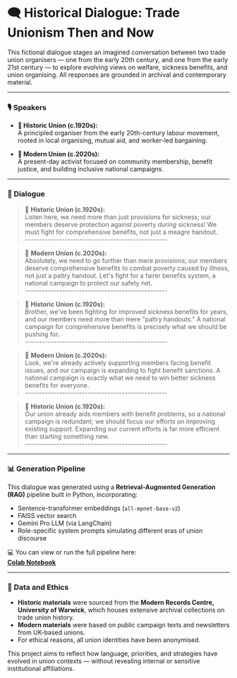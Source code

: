 # 🗨️ Historical Dialogue: Trade Unionism Then and Now

This fictional dialogue stages an imagined conversation between two trade union organisers — one from the early 20th century, and one from the early 21st century — to explore evolving views on welfare, sickness benefits, and union organising. All responses are grounded in archival and contemporary material.

---

### 🎙️ Speakers

- **🔴 Historic Union (c.1920s):**  
  A principled organiser from the early 20th-century labour movement, rooted in local organising, mutual aid, and worker-led bargaining.

- **🔵 Modern Union (c.2020s):**  
  A present-day activist focused on community membership, benefit justice, and building inclusive national campaigns.

---

### 🧵 Dialogue

> 🔴 **Historic Union (c.1920s):**  
> Listen here, we need more than just provisions for sickness; our members deserve protection against poverty *during* sickness! We must fight for comprehensive benefits, not just a meagre handout.  
> *--------------------------------------------------*

> 🔵 **Modern Union (c.2020s):**  
> Absolutely, we need to go further than mere provisions; our members deserve comprehensive benefits to combat poverty caused by illness, not just a paltry handout. Let's fight for a fairer benefits system, a national campaign to protect our safety net.  
> *--------------------------------------------------*

> 🔴 **Historic Union (c.1920s):**  
> Brother, we've been fighting for improved sickness benefits for years, and our members need more than mere "paltry handouts." A national campaign for comprehensive benefits is precisely what we should be pushing for.  
> *--------------------------------------------------*

> 🔵 **Modern Union (c.2020s):**  
> Look, we're already actively supporting members facing benefit issues, and our campaign is expanding to fight benefit sanctions. A national campaign is exactly what we need to win better sickness benefits for everyone.  
> *--------------------------------------------------*

> 🔴 **Historic Union (c.1920s):**  
> Our union already aids members with benefit problems, so a national campaign is redundant; we should focus our efforts on improving existing support. Expanding our current efforts is far more efficient than starting something new.  
> *--------------------------------------------------*

---

### 📊 Generation Pipeline

This dialogue was generated using a **Retrieval-Augmented Generation (RAG)** pipeline built in Python, incorporating:

- Sentence-transformer embeddings (`all-mpnet-base-v2`)
- FAISS vector search
- Gemini Pro LLM (via LangChain)
- Role-specific system prompts simulating different eras of union discourse

💻 You can view or run the full pipeline here:  
[**Colab Notebook**](https://colab.research.google.com/drive/1EUjPWVHx6CHoBJAlvWKsZGKUI-p1jrwa?usp=sharing)

---

### 📝 Data and Ethics

- **Historic materials** were sourced from the **Modern Records Centre, University of Warwick**, which houses extensive archival collections on trade union history.
- **Modern materials** were based on public campaign texts and newsletters from UK-based unions.
- For ethical reasons, all union identities have been anonymised.

This project aims to reflect how language, priorities, and strategies have evolved in union contexts — without revealing internal or sensitive institutional affiliations.

